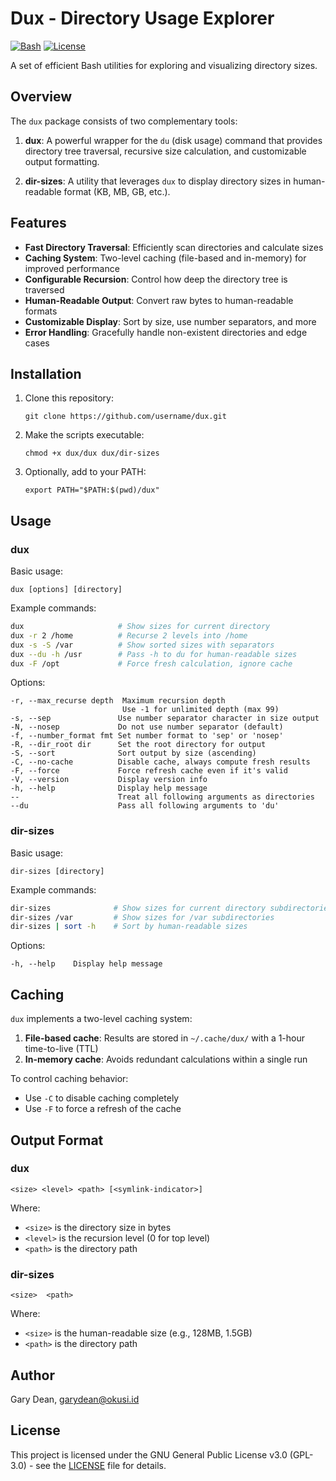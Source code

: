 # Dux - Directory Usage Explorer

[![Bash](https://img.shields.io/badge/language-Bash-green.svg)](https://www.gnu.org/software/bash/)
[![License](https://img.shields.io/badge/license-GPL--3.0-blue.svg)](LICENSE)

A set of efficient Bash utilities for exploring and visualizing directory sizes.

## Overview

The `dux` package consists of two complementary tools:

1. **dux**: A powerful wrapper for the `du` (disk usage) command that provides directory tree traversal, recursive size calculation, and customizable output formatting.

2. **dir-sizes**: A utility that leverages `dux` to display directory sizes in human-readable format (KB, MB, GB, etc.).

## Features

- **Fast Directory Traversal**: Efficiently scan directories and calculate sizes
- **Caching System**: Two-level caching (file-based and in-memory) for improved performance
- **Configurable Recursion**: Control how deep the directory tree is traversed
- **Human-Readable Output**: Convert raw bytes to human-readable formats
- **Customizable Display**: Sort by size, use number separators, and more
- **Error Handling**: Gracefully handle non-existent directories and edge cases

## Installation

1. Clone this repository:
   ```
   git clone https://github.com/username/dux.git
   ```

2. Make the scripts executable:
   ```
   chmod +x dux/dux dux/dir-sizes
   ```

3. Optionally, add to your PATH:
   ```
   export PATH="$PATH:$(pwd)/dux"
   ```

## Usage

### dux

Basic usage:
```
dux [options] [directory]
```

Example commands:
```bash
dux                     # Show sizes for current directory
dux -r 2 /home          # Recurse 2 levels into /home
dux -s -S /var          # Show sorted sizes with separators
dux --du -h /usr        # Pass -h to du for human-readable sizes
dux -F /opt             # Force fresh calculation, ignore cache
```

Options:
```
-r, --max_recurse depth  Maximum recursion depth
                         Use -1 for unlimited depth (max 99)
-s, --sep               Use number separator character in size output
-N, --nosep             Do not use number separator (default)
-f, --number_format fmt Set number format to 'sep' or 'nosep'
-R, --dir_root dir      Set the root directory for output
-S, --sort              Sort output by size (ascending)
-C, --no-cache          Disable cache, always compute fresh results
-F, --force             Force refresh cache even if it's valid
-V, --version           Display version info
-h, --help              Display help message
--                      Treat all following arguments as directories
--du                    Pass all following arguments to 'du'
```

### dir-sizes

Basic usage:
```
dir-sizes [directory]
```

Example commands:
```bash
dir-sizes              # Show sizes for current directory subdirectories
dir-sizes /var         # Show sizes for /var subdirectories
dir-sizes | sort -h    # Sort by human-readable sizes
```

Options:
```
-h, --help    Display help message
```

## Caching

`dux` implements a two-level caching system:

1. **File-based cache**: Results are stored in `~/.cache/dux/` with a 1-hour time-to-live (TTL)
2. **In-memory cache**: Avoids redundant calculations within a single run

To control caching behavior:
- Use `-C` to disable caching completely
- Use `-F` to force a refresh of the cache

## Output Format

### dux
```
<size> <level> <path> [<symlink-indicator>]
```

Where:
- `<size>` is the directory size in bytes
- `<level>` is the recursion level (0 for top level)
- `<path>` is the directory path

### dir-sizes
```
<size>  <path>
```

Where:
- `<size>` is the human-readable size (e.g., 128MB, 1.5GB)
- `<path>` is the directory path

## Author

Gary Dean, garydean@okusi.id

## License

This project is licensed under the GNU General Public License v3.0 (GPL-3.0) - see the [LICENSE](LICENSE) file for details.